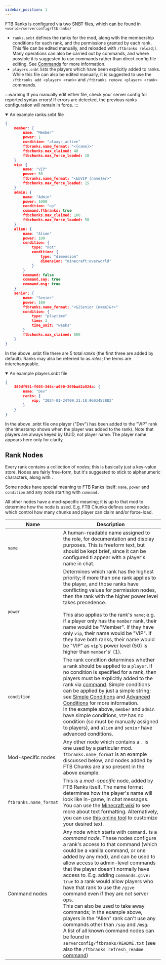 ```yaml
---
sidebar_position: 1
---
```

FTB Ranks is configured via two SNBT files, which can be found in `<world>/serverconfig/ftbranks/`

* `ranks.snbt` defines the ranks for the mod, along with the membership conditions for each rank, and the permissions granted by each rank. This file can be edited manually, and reloaded with `/ftbranks reload`; i. Many operations can also be carried out by commands, and where possible it is suggested to use commands rather than direct config file editing. See [Commands](Commands.md) for more information.
* `players.snbt` lists the players which have been explicitly added to ranks. While this file can also be edited manually, it is suggested to use the `/ftbranks add <player> <rank>` and `/ftbranks remove <player> <rank>` commands.

:::warning
If you manually edit either file, check your server config for reported syntax errors! If errors are detected, the previous ranks configuration will remain in force.
:::

<details open>
<summary>An example ranks.snbt file</summary>

```json
{
	member: {
		name: "Member"
		power: 1
		condition: "always_active"
		ftbranks.name_format: "<{name}>"
		ftbchunks.max_claimed: 40
		ftbchunks.max_force_loaded: 10
	}
	vip: {
		name: "VIP"
		power: 50
		ftbranks.name_format: "<&bVIP {name}&r>"
		ftbchunks.max_force_loaded: 15
	}
	admin: {
		name: "Admin"
		power: 1000
		condition: "op"
		command.ftbranks: true
		ftbchunks.max_claimed: 100
		ftbchunks.max_force_loaded: 50
	}
	alien: {
		name: "Alien"
		power: 100
		condition: {
			type: "not"
			condition: {
				type: "dimension"
				dimension: "minecraft:overworld"
			}
		}
		command: false
		command.say: true
		command.msg: true
	}
	senior: {
		name: "Senior"
		power: 100
		ftbranks.name_format: "<&2Senior {name}&r>"
		condition: {
			type: "playtime"
			time: 3
			time_unit: "weeks"
		}
		ftbchunks.max_claimed: 500
	}
}
```
</details>

In the above .snbt file there are 5 total _ranks_ (the first three are added by default). Ranks may also be referred to as _roles_; the terms are interchangeable.

<details open>
<summary>An example players.snbt file</summary>

```json
{
	380df991-f603-344c-a090-369bad2a924a: {
		name: "Dev"
		ranks: {
			vip: "2024-01-24T09:31:18.960345288Z"
		}
	}
}

```
</details>

In the above .snbt file one player ("Dev") has been added to the "VIP" rank (the timestamp shows when the player was added to the rank). Note that players are always keyed by UUID, not player name. The player name appears here only for clarity.

## Rank Nodes

Every rank contains a collection of _nodes_; this is basically just a key-value store. Nodes are fairly free-form, but it's suggested to stick to alphanumeric characters, along with `.`

Some nodes have special meaning to FTB Ranks itself: `name`, `power` and `condition` and any node starting with `command.`

All other nodes have a mod-specific meaning; it is up to that mod to determine how the node is used. E.g. FTB Chunks defines some nodes which control how many chunks and player can claim and/or force-load.

| Name | Description |
| ---- | ---- |
| `name`  | A human-readable name assigned to the role, for documentation and display purposes. This is freeform text, but should be kept brief, since it can be configured ti appear with a player's name in chat. |
| `power` | Determines which rank has the highest priority; if more than one rank applies to the player, and those ranks have conflicting values for permission nodes, then the rank with the higher power level takes precedence.<br  /> <br  /> This also applies to the rank's `name`; e.g. if a player only has the `member` rank, their name would be "Member". If they have only `vip`, their name would be "VIP". If they have both ranks, their name would be "VIP" as `vip`'s power level (50) is higher than `member`'s' (1). |
| `condition` | The rank condition determines whether a rank should be applied to a `player`. If no condition is specified for a rank, then players must be explicitly added to the rank via [command](Commands.md). Simple conditions can be applied by just a simple string; see [Simple Conditions](Simple%20Conditions.md) and [Advanced Conditions](Advaced%20Conditions.md) for more information. <br/>In the example above, `member` and `admin` have simple conditions, `VIP` has no condition (so must be manually assigned to players), and `alien` and `senior` have advanced conditions.|
| Mod-specific nodes | Any other node which contains a `.` is one used by a particular mod. `ftbranks.name_format` is an example discussed below, and nodes added by FTB Chunks are also present in the above example. |
| `ftbranks.name_format` | This is a _mod-specific_ node, added by FTB Ranks itself. The name format determines how the player's name will look like in-game, in chat messages. You can use the [Minecraft wiki](https://minecraft.wiki/w/Talk:Formatting_codes) to see more about text formatting. Alternatively, you can use [this online tool](https://codepen.io/0biwan/pen/ggVemP) to customize your desired text.  |
| Command nodes | Any node which starts with `command.` is a _command node_. These nodes configure a rank's access to that command (which could be a vanilla command, or one added by any mod), and can be used to allow access to admin-level commands that the player doesn't normally have access to. E.g. adding `commands.give: true` to a rank would allow players who have that rank to use the `/give` command even if they are not server ops.<br/>This can also be used to take away commands; in the example above, players in the "Alien" rank can't use any commands other than `/say` and `/msg`.<br/>A list of all known command nodes can be found in `serverconfig/ftbranks/README.txt` (see also the `/ftbranks refresh_readme` [command](Commands.md)) |
